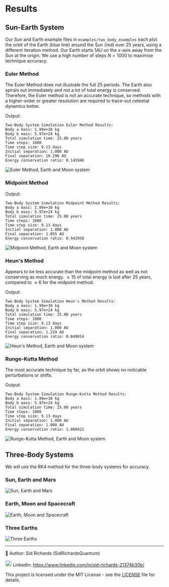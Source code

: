 # Results

## Sun-Earth System

Our Sun and Earth example files in ```examples/two_body_examples``` each plot the orbit of the Earth (blue line) around the Sun (red) over $25$ years, using a different iteration method.
Our Earth starts $1AU$ on the $x$-axis away from the Sun at the origin.
We use a high number of steps $N=1000$ to maximise technique accuracy.

### Euler Method

The Euler Method does not illustrate the full $25$ periods.
The Earth also spirals out immediately and not a lot of total energy is conserved.
Therefore, the Euler method is not an accurate technique, so methods with a higher-order or greater resolution are required to trace-out celestial dynamics better.

Output:
```
Two-Body System Simulation Euler Method Results:
Body a mass: 1.99e+30 kg
Body b mass: 5.97e+24 kg
Total simulation time: 25.00 years
Time steps: 1000
Time step size: 9.13 days
Initial separation: 1.000 AU
Final separation: 10.296 AU
Energy conservation ratio: 0.145946
```
![Euler Method, Earth and Moon system](images/sun_earth_euler.png)

### Midpoint Method

Output:
```
Two-Body System Simulation Midpoint Method Results:
Body a mass: 1.99e+30 kg
Body b mass: 5.97e+24 kg
Total simulation time: 25.00 years
Time steps: 1000
Time step size: 9.13 days
Initial separation: 1.000 AU
Final separation: 1.055 AU
Energy conservation ratio: 0.942958
```
![Midpoint Method, Earth and Moon system](images/sun_earth_midpoint.png)

### Heun's Method

Appears to be less accurate than the midpoint method as well as not conserving as much energy.
$\approx 15%$ of total energy is lost after $25$ years, compared to $\approx 6%$ for the midpoint method.

Output:
```
Two-Body System Simulation Heun's Method Results:
Body a mass: 1.99e+30 kg
Body b mass: 5.97e+24 kg
Total simulation time: 25.00 years
Time steps: 1000
Time step size: 9.13 days
Initial separation: 1.000 AU
Final separation: 1.219 AU
Energy conservation ratio: 0.849014
```
![Heun's Method, Earth and Moon system](images/sun_earth_heuns.png)

### Runge-Kutta Method

The most accurate technique by far, as the orbit shows no noticable perturbations or shifts.

Output:
```
Two-Body System Simulation Runge-Kutta Method Results:
Body a mass: 1.99e+30 kg
Body b mass: 5.97e+24 kg
Total simulation time: 25.00 years
Time steps: 1000
Time step size: 9.13 days
Initial separation: 1.000 AU
Final separation: 1.000 AU
Energy conservation ratio: 1.000422
```
![Runge-Kutta Method, Earth and Moon system](images/sun_earth_runge_kutta.png)

## Three-Body Systems

We will use the RK4 method for the three-body systems for accuracy.

### Sun, Earth and Mars

![Sun, Earth and Mars](images/earth_mars_sun.png)

### Earth, Moon and Spacecraft

![Earth, Moon and Spacecraft](images/earth_moon_spacecraft.png)

### Three Earths

![Three Earths](images/three_earths.png)

---

📘 Author: Sid Richards (SidRichardsQuantum)

<img src="https://cdn.jsdelivr.net/gh/devicons/devicon/icons/linkedin/linkedin-original.svg" width="20" /> LinkedIn: https://www.linkedin.com/in/sid-richards-21374b30b/

This project is licensed under the MIT License - see the [LICENSE](LICENSE) file for details.
